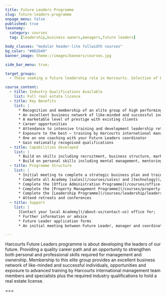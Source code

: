 ```yaml
---
title: Future Leaders Programme
slug: future-leaders-programme
onpage_menu: false
published: true
taxonomy:
  category: courses
  tag: [leadership,business owners,managers,future leaders]

body_classes: "modular header-lite fullwidth courses"
bg_color: "#002b49"
banner_image: theme://images/banners/courses.jpg

side_bar_menu: true;

target_groups:
  - Those seeking a future leadership role in Harcourts. Selection of Harcourts Future Leaders is not based on age, gender nor time with the organisation but rather on potential to lead our people The Harcourts Way.

course_content:
  - title: Industry Qualifications Available
    list: Full real estate licence
  - title: Key Benefits
    list: |
      * Recognition and membership of an elite group of high performing individuals
      * An excellent business network of like-minded and successful individuals
      * A marketable level of prestige with existing clients
      * Career opportunities
      * Attendance to intensive training and development leadership retreats
      * Exposure to the best – training by Harcourts international management team members
      * One on one coaching with your Future Leaders coordinator
      * Gain nationally recognised qualifications
  - title: Capabilities developed
    list: |
      * Build on skills including recruitment, business structure, marketing, technology and financial management
      * Build on personal skills including mental management, mentoring, coaching and motivating others
  - title: Programme Structure
    list: |
      * Initial meeting to complete a strategic business plan and training schedule
      * Complete all Academy [sales](/courses/sales) and [technology](/courses/technology) programmes
      * Complete the [Office Administration Programme](/courses/office-administrator-programme)
      * Complete the [Property Management Programme](/courses/property-management/property-management-programme)
      * Complete the [Leadership Programme](/courses/leadership/leadership-programme) – all units
      * Attend retreats and conferences
  - title: Support
    list: |
      [Contact your local Academy](/about-us/contact-us) office for;
      * Further information or advice
      * Future Leader application forms
      * An initial meeting between Future Leader, manager and coordinator to customize your programme and to schedule training attendance

---
```


Harcourts Future Leaders programme is about developing the leaders of our future. Providing a quality career path and an opportunity to strengthen both personal and professional skills required for management and ownership. Membership to this elite group provides an excellent business network of like-minded and successful individuals, opportunities and exposure to advanced training by Harcourts international management team members and specialists plus the required industry qualifications to hold a real estate license.

===
